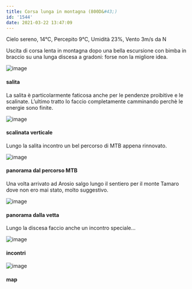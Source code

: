 ```yaml
---
title: Corsa lunga in montagna (800D&#43;)
id: '1544'
date: 2021-03-22 13:47:09
---
```


Cielo sereno, 14°C, Percepito 9°C, Umidità 23%, Vento 3m/s da N

Uscita di corsa lenta in montagna dopo una bella escursione con bimba in braccio su una lunga discesa a gradoni: forse non la migliore idea.

![image](/images/2021/08/IMG_3655.jpg)

#### salita

La salita è particolarmente faticosa anche per le pendenze proibitive e le scalinate. L’ultimo tratto lo faccio completamente camminando perchè le energie sono finite.

![image](/images/2021/08/IMG_3657.jpg)

#### scalinata verticale

Lungo la salita incontro un bel percorso di MTB appena rinnovato.

![image](/images/2021/08/IMG_3660.jpg)

#### panorama dal percorso MTB

Una volta arrivato ad Arosio salgo lungo il sentiero per il monte Tamaro dove non ero mai stato, molto suggestivo.

![image](/images/2021/08/IMG_3662.jpg)

#### panorama dalla vetta

Lungo la discesa faccio anche un incontro speciale…

![image](/images/2021/08/IMG_3664.jpg)

#### incontri

![image](/images/2021/08/20210322-activity-map.png)

#### map